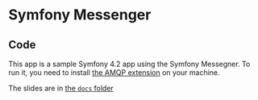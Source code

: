 # Symfony Messenger

## Code

This app is a sample Symfony 4.2 app using the Symfony Messegner.
To run it, you need to install [the AMQP extension](http://docs.php.net/manual/da/book.amqp.php) on your machine.

The slides are in [the `docs` folder](./docs)
